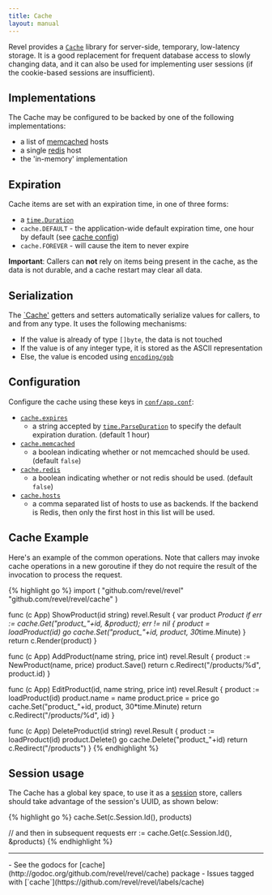 ```yaml
---
title: Cache
layout: manual
---
```


Revel provides a [`Cache`](http://godoc.org/github.com/revel/revel/cache#Cache) library for server-side, temporary, low-latency
storage.  It is a good replacement for frequent database access to slowly
changing data, and it can also be used for implementing user sessions (if the
cookie-based sessions are insufficient).

## Implementations

The Cache may be configured to be backed by one of the following implementations:

* a list of [memcached](http://memcached.org/) hosts
* a single [redis](http://redis.io) host
* the 'in-memory' implementation

## Expiration

Cache items are set with an expiration time, in one of three forms:

* a [`time.Duration`](http://golang.org/pkg/time/#Duration)
* `cache.DEFAULT` - the application-wide default expiration time, one hour by default (see [cache config](appconf.html#cache))
* `cache.FOREVER` - will cause the item to never expire

<div class="alert alert-info"><b>Important</b>: Callers can <b>not</b> rely on items being present in the cache, as
  the data is not durable, and a cache restart may clear all data.</div>

## Serialization

The [`Cache'](http://godoc.org/github.com/revel/revel/cache) getters and setters automatically serialize values for callers, to
and from any type.  It uses the following mechanisms:

* If the value is already of type `[]byte`, the data is not touched
* If the value is of any integer type, it is stored as the ASCII representation
* Else, the value is encoded using [`encoding/gob`](http://golang.org/pkg/encoding/gob/)



## Configuration

Configure the cache using these keys in [`conf/app.conf`](appconf.html):

* [`cache.expires`](appconf.html#cacheexpires) 
    - a string accepted by  [`time.ParseDuration`](http://golang.org/pkg/time/#ParseDuration) to specify
        the default expiration duration.  (default 1 hour)
* [`cache.memcached`](appconf.html#cachememcached) 
    - a boolean indicating whether or not memcached should be
        used. (default `false`)
* [`cache.redis`](appconf.html#cacheredis) 
    - a boolean indicating whether or not redis should be
        used. (default `false`)
* [`cache.hosts`](appconf.html#cachehosts) 
    - a comma separated list of hosts to use as backends.  If the backend is Redis,
        then only the first host in this list will be used.

## Cache Example

Here's an example of the common operations.  Note that callers may invoke cache
operations in a new goroutine if they do not require the result of the
invocation to process the request.

{% highlight go %}
import (
	"github.com/revel/revel"
	"github.com/revel/revel/cache"
)

func (c App) ShowProduct(id string) revel.Result {
	var product *Product 
	if err := cache.Get("product_"+id, &amp;product); err != nil {
	    product = loadProduct(id)
	    go cache.Set("product_"+id, product, 30*time.Minute)
	}
	return c.Render(product)
}

func (c App) AddProduct(name string, price int) revel.Result {
	product := NewProduct(name, price)
	product.Save()
	return c.Redirect("/products/%d", product.id)
}

func (c App) EditProduct(id, name string, price int) revel.Result {
	product := loadProduct(id)
	product.name = name
	product.price = price
	go cache.Set("product_"+id, product, 30*time.Minute)
	return c.Redirect("/products/%d", id)
}

func (c App) DeleteProduct(id string) revel.Result {
	product := loadProduct(id)
	product.Delete()
	go cache.Delete("product_"+id)
	return c.Redirect("/products")
}
{% endhighlight %}

## Session usage

The Cache has a global key space,  to use it as a [session](sessionflash.html) store, callers should
take advantage of the session's UUID, as shown below:

{% highlight go %}
cache.Set(c.Session.Id(), products)

// and then in subsequent requests
err := cache.Get(c.Session.Id(), &amp;products)
{% endhighlight %}

<hr>
- See the godocs for [cache](http://godoc.org/github.com/revel/revel/cache) package
- Issues tagged with [`cache`](https://github.com/revel/revel/labels/cache)
